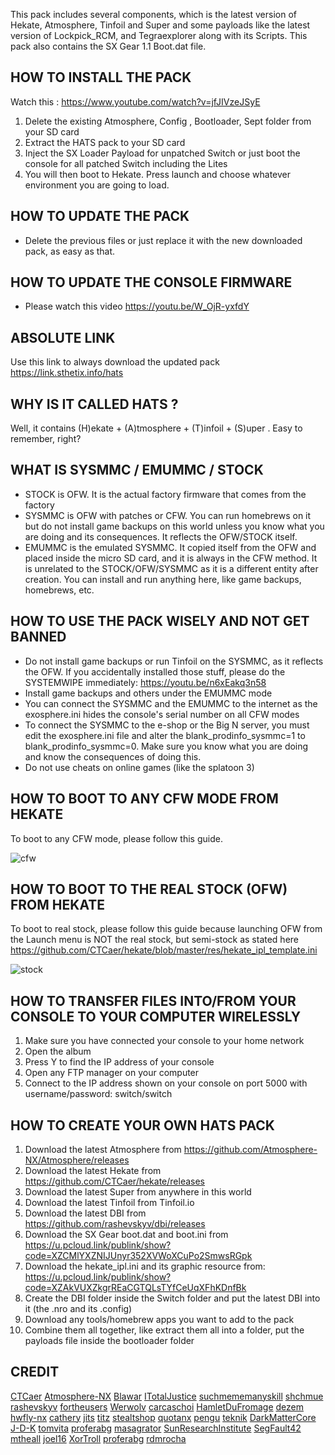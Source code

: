 This pack includes several components, which is the latest version of Hekate, Atmosphere, Tinfoil and Super  and some payloads like the latest version of Lockpick_RCM, and Tegraexplorer along with its Scripts. This pack also contains the SX Gear 1.1 Boot.dat file. 

## HOW TO INSTALL THE PACK

Watch this : https://www.youtube.com/watch?v=jfJIVzeJSyE

1. Delete the existing Atmosphere, Config , Bootloader, Sept folder from your SD card
2. Extract the HATS pack to your SD card
3. Inject the SX Loader Payload for unpatched Switch or just boot the console for all patched Switch including the Lites
4. You will then boot to Hekate. Press launch and choose whatever environment you are going to load.



## HOW TO UPDATE THE PACK

- Delete the previous files or just replace it with the new downloaded pack, as easy as that.

## HOW TO UPDATE THE CONSOLE FIRMWARE
- Please watch this video https://youtu.be/W_OjR-yxfdY



## ABSOLUTE LINK

Use this link to always download the updated pack
https://link.sthetix.info/hats


## WHY IS IT CALLED HATS ?

Well, it contains (H)ekate + (A)tmosphere + (T)infoil + (S)uper . Easy to remember, right?

## WHAT IS SYSMMC / EMUMMC / STOCK

- STOCK is OFW. It is the actual factory firmware that comes from the factory
- SYSMMC is OFW with patches or CFW. You can run homebrews on it but do not install game backups on this world unless you know what you are doing and its consequences. It reflects the OFW/STOCK itself. 
- EMUMMC is the emulated SYSMMC. It copied itself from the OFW and placed inside the micro SD card, and it is always in the CFW method. It is unrelated to the STOCK/OFW/SYSMMC as it is a different entity after creation. You can install and run anything here, like game backups, homebrews, etc. 

## HOW TO USE THE PACK WISELY AND NOT GET BANNED

- Do not install game backups or run Tinfoil on the SYSMMC, as it reflects the OFW. If you accidentally installed those stuff, please do the SYSTEMWIPE immediately: https://youtu.be/n6xEakq3n58
- Install game backups and others under the EMUMMC mode
- You can connect the SYSMMC and the EMUMMC to the internet as the exosphere.ini hides the console's serial number on all CFW modes
- To connect the SYSMMC to the e-shop or the Big N server, you must edit the exosphere.ini file and alter the blank_prodinfo_sysmmc=1 to blank_prodinfo_sysmmc=0. Make sure you know what you are doing and know the consequences of doing this.
- Do not use cheats on online games (like the splatoon 3)


## HOW TO BOOT TO ANY CFW MODE FROM HEKATE

To boot to any CFW mode, please follow this guide.

![cfw](https://github.com/sthetix/HATS/blob/main/cfw.png)

## HOW TO BOOT TO THE REAL STOCK (OFW) FROM HEKATE

To boot to real stock, please follow this guide 
because launching OFW from the Launch menu is NOT the real stock, but semi-stock as stated here https://github.com/CTCaer/hekate/blob/master/res/hekate_ipl_template.ini

![stock](https://github.com/sthetix/HATS/blob/main/stock.png)

## HOW TO TRANSFER FILES INTO/FROM YOUR CONSOLE TO YOUR COMPUTER WIRELESSLY

1. Make sure you have connected your console to your home network
2. Open the album
3. Press Y  to find the IP address of your console
4. Open any FTP manager on your computer
5. Connect to the IP address shown on your console on port 5000 with username/password: switch/switch


## HOW TO CREATE YOUR OWN HATS PACK

1. Download the latest Atmosphere from https://github.com/Atmosphere-NX/Atmosphere/releases
2. Download the latest Hekate from https://github.com/CTCaer/hekate/releases
3. Download the latest Super from anywhere in this world
4. Download the latest Tinfoil from Tinfoil.io
5. Download the latest DBI from https://github.com/rashevskyv/dbi/releases
6. Download the SX Gear boot.dat and boot.ini from https://u.pcloud.link/publink/show?code=XZCMlYXZNIJUnyr352XVWoXCuPo2SmwsRGpk
7. Download the hekate_ipl.ini and its graphic resource from: https://u.pcloud.link/publink/show?code=XZAkVUXZkgrREaCGTQLsTYfCeUqXFhKDnfBk
8. Create the DBI folder inside the Switch folder and put the latest DBI into it (the .nro and its .config)
9. Download any tools/homebrew apps you want to add to the pack
10. Combine them all together, like extract them all into a folder, put the payloads file inside the bootloader folder








## CREDIT

[CTCaer](https://github.com/CTCaer)
[Atmosphere-NX](https://github.com/Atmosphere-NX)
[Blawar](https://github.com/blawar)
[ITotalJustice](https://github.com/ITotalJustice)
[suchmememanyskill](https://github.com/suchmememanyskill)
[shchmue](https://github.com/shchmue)
[rashevskyv](https://github.com/rashevskyv)
[fortheusers](https://github.com/fortheusers)
[Werwolv](https://github.com/WerWolv)
[carcaschoi](https://github.com/carcaschoi)
[HamletDuFromage](https://github.com/HamletDuFromage)
[dezem](https://github.com/dezem)
[hwfly-nx](https://github.com/hwfly-nx)
[cathery](https://github.com/cathery)
[jits](https://jits.cc)
[titz](https://titz.cf)
[stealtshop](https://stealthshop.cf)
[quotanx](https://quotanx.in)
[pengu](https://pengu.us)
[teknik](https://teknik.app)
[DarkMatterCore](https://github.com/DarkMatterCore)
[J-D-K](https://github.com/J-D-K)
[tomvita](https://github.com/tomvita)
[proferabg](https://github.com/proferabg)
[masagrator](https://github.com/masagrator)
[SunResearchInstitute](https://github.com/SunResearchInstitute)
[SegFault42](https://github.com/SegFault42)
[mtheall](https://github.com/mtheall)
[joel16](https://github.com/joel16)
[XorTroll](https://github.com/XorTroll)
[proferabg](https://github.com/proferabg)
[rdmrocha](https://github.com/rdmrocha)



